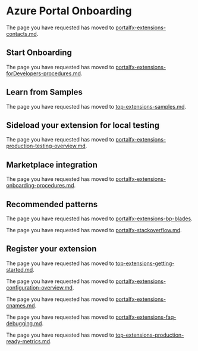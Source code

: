 <a name="azure-portal-onboarding"></a>
# Azure Portal Onboarding

  The page you have requested has moved to [portalfx-extensions-contacts.md](portalfx-extensions-contacts.md).

<a name="azure-portal-onboarding-start-onboarding"></a>
## Start Onboarding

The page you have requested has moved to [portalfx-extensions-forDevelopers-procedures.md](portalfx-extensions-forDevelopers-procedures.md).

<a name="azure-portal-onboarding-learn-from-samples"></a>
## Learn from Samples

 The page you have requested has moved to [top-extensions-samples.md](top-extensions-samples.md).

<a name="azure-portal-onboarding-sideload-your-extension-for-local-testing"></a>
## Sideload your extension for local testing

The page you have requested has moved to [portalfx-extensions-production-testing-overview.md](portalfx-extensions-production-testing-overview.md).

<a name="azure-portal-onboarding-marketplace-integration"></a>
## Marketplace integration

The page you have requested has moved to [portalfx-extensions-onboarding-procedures.md](portalfx-extensions-onboarding-procedures.md).

<a name="azure-portal-onboarding-recommended-patterns"></a>
## Recommended patterns

The page you have requested has moved to  [portalfx-extensions-bp-blades](portalfx-extensions-bp-blades).

The page you have requested has moved to [portalfx-stackoverflow.md](portalfx-stackoverflow.md).

<a name="azure-portal-onboarding-register-your-extension"></a>
## Register your extension

The page you have requested has moved to [top-extensions-getting-started.md](top-extensions-getting-started.md).

The page you have requested has moved to [portalfx-extensions-configuration-overview.md](portalfx-extensions-configuration-overview.md).

The page you have requested has moved to [portalfx-extensions-cnames.md](portalfx-extensions-cnames.md).

The page you have requested has moved to [portalfx-extensions-faq-debugging.md](portalfx-extensions-faq-debugging.md).

The page you have requested has moved to [top-extensions-production-ready-metrics.md](top-extensions-production-ready-metrics.md).
